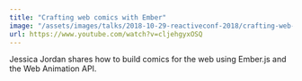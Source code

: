 ```yaml
---
title: "Crafting web comics with Ember"
image: "/assets/images/talks/2018-10-29-reactiveconf-2018/crafting-web-comics-with-ember.jpg"
url: https://www.youtube.com/watch?v=cljehgyxOSQ
---
```


Jessica Jordan shares how to build comics for the web using Ember.js and the
Web Animation API.